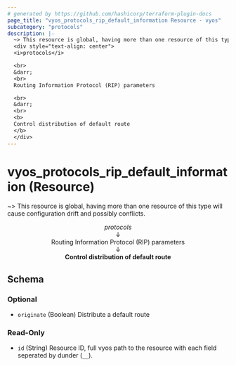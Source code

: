```yaml
---
# generated by https://github.com/hashicorp/terraform-plugin-docs
page_title: "vyos_protocols_rip_default_information Resource - vyos"
subcategory: "protocols"
description: |-
  ~> This resource is global, having more than one resource of this type will cause configuration drift and possibly conflicts.
  <div style="text-align: center">
  <i>protocols</i>

  <br>
  &darr;
  <br>
  Routing Information Protocol (RIP) parameters

  <br>
  &darr;
  <br>
  <b>
  Control distribution of default route
  </b>
  </div>
---
```


# vyos_protocols_rip_default_information (Resource)

~> This resource is global, having more than one resource of this type will cause configuration drift and possibly conflicts.

<div style="text-align: center">
<i>protocols</i>

<br>
&darr;
<br>
Routing Information Protocol (RIP) parameters

<br>
&darr;
<br>
<b>
Control distribution of default route
</b>
</div>



<!-- schema generated by tfplugindocs -->
## Schema

### Optional

- `originate` (Boolean) Distribute a default route

### Read-Only

- `id` (String) Resource ID, full vyos path to the resource with each field seperated by dunder (`__`).
